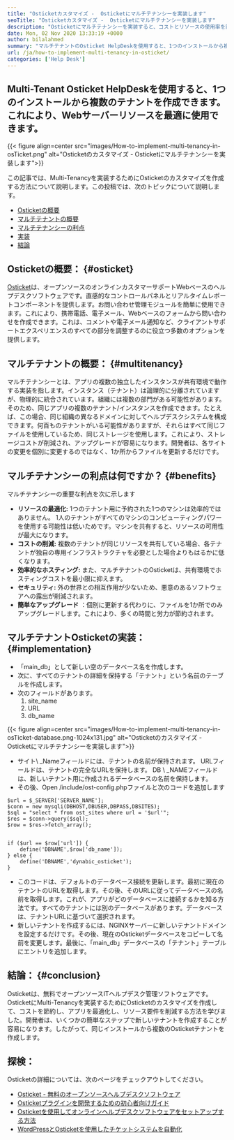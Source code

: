 ```yaml
---
title: "Osticketカスタマイズ -  Osticketにマルチテナンシーを実装します" 
seoTitle: "Osticketカスタマイズ -  Osticketにマルチテナンシーを実装します" 
description: "Osticketにマルチテナンシーを実装すると、コストとリソースの使用率を節約できます。この記事では、マルチテナンシーを実現するためにOsticketのカスタマイズを行います。" 
date: Mon, 02 Nov 2020 13:33:19 +0000
author: bilalahmed
summary: "マルチテナントのOsticket HelpDeskを使用すると、1つのインストールから複数のテナントを作成できます。これにより、Webサーバーリソースを最適に使用できます。" 
url: /ja/how-to-implement-multi-tenancy-in-osticket/
categories: ['Help Desk']
---
```


## Multi-Tenant Osticket HelpDeskを使用すると、1つのインストールから複数のテナントを作成できます。これにより、Webサーバーリソースを最適に使用できます。

{{< figure align=center src="images/How-to-implement-multi-tenancy-in-osTicket.png" alt="Osticketのカスタマイズ -  Osticketにマルチテナンシーを実装します">}}

この記事では、Multi-Tenancyを実装するためにOsticketのカスタマイズを作成する方法について説明します。この投稿では、次のトピックについて説明します。
  * [Osticketの概要][1]
  * [マルチテナントの概要][2]
  * [マルチテナンシーの利点][3]
  * [実装][3]
  * [結論][4]

## Osticketの概要： {#osticket}

[Osticket][5]は、オープンソースのオンラインカスタマーサポートWebベースのヘルプデスクソフトウェアです。直感的なコントロールパネルとリアルタイムレポートコンポーネントを提供します。お問い合わせ管理モジュールを簡単に使用できます。これにより、携帯電話、電子メール、Webベースのフォームから問い合わせを作成できます。これは、コメントや電子メール通知など、クライアントサポートエクスペリエンスのすべての部分を調整するのに役立つ多数のオプションを提供します。

## マルチテナントの概要： {#multitenancy}

マルチテナンシーとは、アプリの複数の独立したインスタンスが共有環境で動作する実装を指します。インスタンス（テナント）は論理的に分離されていますが、物理的に統合されています。組織には複数の部門がある可能性があります。そのため、同じアプリの複数のテナント/インスタンスを作成できます。たとえば、この場合、同じ組織の異なるドメインに対してヘルプデスクシステムを構成できます。何百ものテナントがいる可能性がありますが、それらはすべて同じファイルを使用しているため、同じストレージを使用します。これにより、ストレージコストが削減され、アップグレードが容易になります。開発者は、各サイトの変更を個別に変更するのではなく、1か所からファイルを更新するだけです。

## マルチテナンシーの利点は何ですか？ {#benefits}

マルチテナンシーの重要な利点を次に示します
*  **リソースの最適化:**   1つのテナント用に予約された1つのマシンは効率的ではありません。 1人のテナントがすべてのマシンのコンピューティングパワーを使用する可能性は低いためです。マシンを共有すると、リソースの可用性が最大になります。
*  **コストの削減:**   複数のテナントが同じリソースを共有している場合、各テナントが独自の専用インフラストラクチャを必要とした場合よりもはるかに低くなります。
*  **効率的なホスティング:**   また、マルチテナントのOsticketは、共有環境でホスティングコストを最小限に抑えます。
*  **セキュリティ:**   外の世界との相互作用が少ないため、悪意のあるソフトウェアへの露出が削減されます。
*  **簡単なアップグレード**  ：個別に更新する代わりに、ファイルを1か所でのみアップグレードします。これにより、多くの時間と労力が節約されます。

## マルチテナントOsticketの実装： {#implementation}

* 「main_db」として新しい空のデータベース名を作成します。
* 次に、すべてのテナントの詳細を保持する「テナント」という名前のテーブルを作成します。
* 次のフィールドがあります。
  1. site_name
  2. URL
  3. db_name

{{< figure align=center src="images/How-to-implement-multi-tenancy-in-osTicket-database.png-1024x131.jpg" alt="Osticketのカスタマイズ -  Osticketにマルチテナンシーを実装します">}}

* サイト\ _Nameフィールドには、テナントの名前が保持されます。 URLフィールドは、テナントの完全なURLを保持します。 DB \ _NAMEフィールドは、新しいテナント用に作成されるデータベースの名前を保持します。
* その後、Open /include/ost-config.phpファイルと次のコードを追加します
```
$url = $_SERVER['SERVER_NAME'];
$conn = new mysqli(DBHOST,DBUSER,DBPASS,DBSITES);
$sql = "select * from ost_sites where url = '$url'";
$res = $conn->query($sql);
$row = $res->fetch_array();


if ($url == $row['url']) {
	define('DBNAME',$row['db_name']);
} else {
	define('DBNAME','dynabic_osticket');
}

```
* このコードは、デフォルトのデータベース接続を更新します。最初に現在のテナントのURLを取得します。その後、そのURLに従ってデータベースの名前を取得します。これが、アプリがどのデータベースに接続するかを知る方法です。すべてのテナントには別のデータベースがあります。データベースは、テナントURLに基​​づいて選択されます。
* 新しいテナントを作成するには、NGINXサーバーに新しいテナントドメインを設定するだけです。その後、現在のOsticketデータベースをコピーして名前を変更します。最後に、「main_db」データベースの「テナント」テーブルにエントリを追加します。

## 結論： {#conclusion}

Osticketは、無料でオープンソースITヘルプデスク管理ソフトウェアです。 OsticketにMulti-Tenancyを実装するためにOsticketのカスタマイズを作成して、コストを節約し、アプリを最適化し、リソース要件を削減する方法を学びました。開発者は、いくつかの簡単なステップで新しいテナントを作成することが容易になります。したがって、同じインストールから複数のOsticketテナントを作成します。

## 探検：
Osticketの詳細については、次のページをチェックアウトしてください。
  * [Osticket  - 無料のオープンソースヘルプデスクソフトウェア][5]
  * [Osticketプラグインを開発するための初心者向けガイド][6]
  * [Osticketを使用してオンラインヘルプデスクソフトウェアをセットアップする方法][7]
  * [WordPressとOsticketを使用したチケットシステムを自動化][8]



 [1]: #osticket
 [2]: #multitenancy
 [3]: #benefits
 [4]: #conclusion
 [5]: https://products.containerize.com/helpdesk/osticket
 [6]: https://blog.containerize.com/helpdesk/how-to-develop-osticket-plugin-it-helpdesk-software/
 [7]: https://blog.containerize.com/helpdesk/how-to-set-up-help-desk-system-using-osticket/
 [8]: https://blog.containerize.com/blogging/automate-ticketing-system-using-wordpress-and-osticket/

